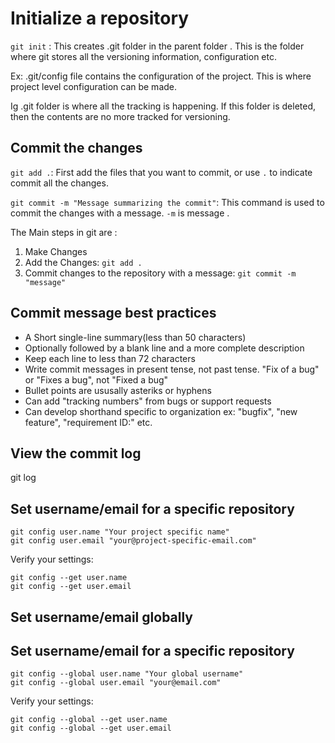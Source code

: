 # Initialize a repository

`git init` : This creates .git folder in the parent folder . This is the folder where git stores all the versioning information, configuration etc.

Ex: .git/config file contains the configuration of the project. This is where project level configuration can be made.

Ig .git folder is where all the tracking is happening. If this folder is deleted, then the contents are no more tracked for versioning.


## Commit the changes

`git add .`: First add the files that you want to commit, or use `.` to indicate commit all the changes.

`git commit -m "Message summarizing the commit"`: This command is used to commit the changes with a message. `-m` is message .

The Main steps in git are :
1. Make Changes
2. Add the Changes: `git add .`
3. Commit changes to the repository with a message: `git commit -m "message"`


## Commit message best practices 

- A Short single-line summary(less than 50 characters)
- Optionally followed by a blank line and a more complete description
- Keep each line to less than 72 characters 
- Write commit messages in present tense, not past tense. "Fix of a bug" or "Fixes a bug", not "Fixed a bug"
- Bullet points are ususally asteriks or hyphens
- Can add "tracking numbers" from bugs or support requests
- Can develop shorthand specific to organization ex: "bugfix", "new feature", "requirement ID:" etc.

## View the commit log

git log


## Set username/email for a specific repository

```git
git config user.name "Your project specific name"
git config user.email "your@project-specific-email.com"
```

Verify your settings: 

```git
git config --get user.name
git config --get user.email
```

## Set username/email globally

## Set username/email for a specific repository

```git
git config --global user.name "Your global username"
git config --global user.email "your@email.com"
```

Verify your settings: 

```git
git config --global --get user.name
git config --global --get user.email
```